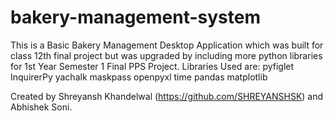 # bakery-management-system
This is a Basic Bakery Management Desktop Application which was built for class 12th final project but was upgraded by including more python libraries for 1st Year Semester 1 Final PPS Project.
Libraries Used are:
  pyfiglet
  InquirerPy
  yachalk
  maskpass
  openpyxl
  time
  pandas
  matplotlib
 
Created by Shreyansh Khandelwal (https://github.com/SHREYANSHSK) and Abhishek Soni.
  
